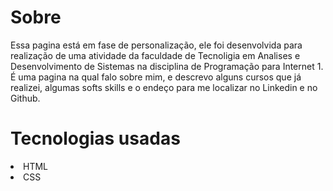 # Sobre
Essa pagina está em fase de personalização, ele foi desenvolvida para realização de uma atividade da faculdade de Tecnoligia em Analises e Desenvolvimento de Sistemas
na disciplina de Programação para Internet 1. É uma pagina na qual falo sobre mim, e descrevo alguns cursos que já  realizei, algumas softs skills e o endeço para me
localizar no Linkedin e no Github.

# Tecnologias usadas
<li>HTML</li>
<li>CSS</li>
